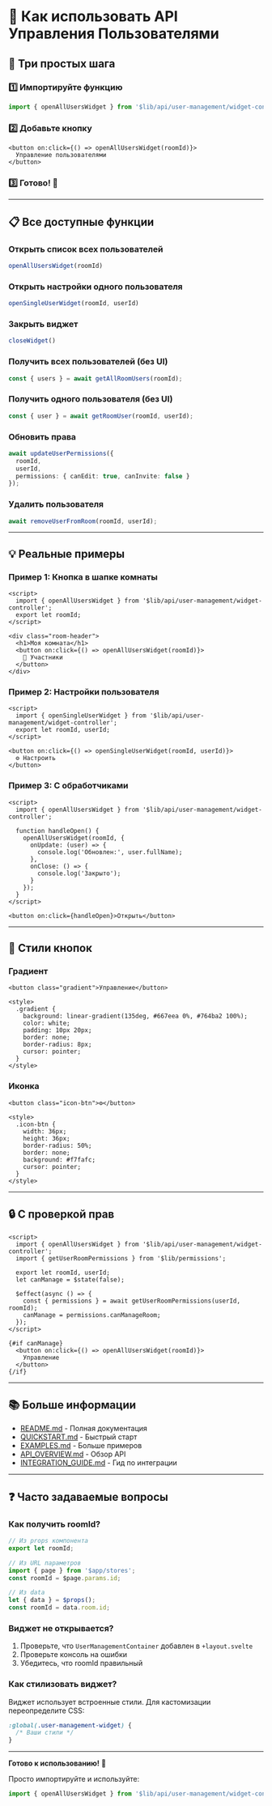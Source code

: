 # 📖 Как использовать API Управления Пользователями

## 🎯 Три простых шага

### 1️⃣ Импортируйте функцию
```typescript
import { openAllUsersWidget } from '$lib/api/user-management/widget-controller';
```

### 2️⃣ Добавьте кнопку
```svelte
<button on:click={() => openAllUsersWidget(roomId)}>
  Управление пользователями
</button>
```

### 3️⃣ Готово! 🎉

---

## 📋 Все доступные функции

### Открыть список всех пользователей
```typescript
openAllUsersWidget(roomId)
```

### Открыть настройки одного пользователя
```typescript
openSingleUserWidget(roomId, userId)
```

### Закрыть виджет
```typescript
closeWidget()
```

### Получить всех пользователей (без UI)
```typescript
const { users } = await getAllRoomUsers(roomId);
```

### Получить одного пользователя (без UI)
```typescript
const { user } = await getRoomUser(roomId, userId);
```

### Обновить права
```typescript
await updateUserPermissions({
  roomId,
  userId,
  permissions: { canEdit: true, canInvite: false }
});
```

### Удалить пользователя
```typescript
await removeUserFromRoom(roomId, userId);
```

---

## 💡 Реальные примеры

### Пример 1: Кнопка в шапке комнаты
```svelte
<script>
  import { openAllUsersWidget } from '$lib/api/user-management/widget-controller';
  export let roomId;
</script>

<div class="room-header">
  <h1>Моя комната</h1>
  <button on:click={() => openAllUsersWidget(roomId)}>
    👥 Участники
  </button>
</div>
```

### Пример 2: Настройки пользователя
```svelte
<script>
  import { openSingleUserWidget } from '$lib/api/user-management/widget-controller';
  export let roomId, userId;
</script>

<button on:click={() => openSingleUserWidget(roomId, userId)}>
  ⚙️ Настроить
</button>
```

### Пример 3: С обработчиками
```svelte
<script>
  import { openAllUsersWidget } from '$lib/api/user-management/widget-controller';
  
  function handleOpen() {
    openAllUsersWidget(roomId, {
      onUpdate: (user) => {
        console.log('Обновлен:', user.fullName);
      },
      onClose: () => {
        console.log('Закрыто');
      }
    });
  }
</script>

<button on:click={handleOpen}>Открыть</button>
```

---

## 🎨 Стили кнопок

### Градиент
```svelte
<button class="gradient">Управление</button>

<style>
  .gradient {
    background: linear-gradient(135deg, #667eea 0%, #764ba2 100%);
    color: white;
    padding: 10px 20px;
    border: none;
    border-radius: 8px;
    cursor: pointer;
  }
</style>
```

### Иконка
```svelte
<button class="icon-btn">⚙️</button>

<style>
  .icon-btn {
    width: 36px;
    height: 36px;
    border-radius: 50%;
    border: none;
    background: #f7fafc;
    cursor: pointer;
  }
</style>
```

---

## 🔒 С проверкой прав

```svelte
<script>
  import { openAllUsersWidget } from '$lib/api/user-management/widget-controller';
  import { getUserRoomPermissions } from '$lib/permissions';
  
  export let roomId, userId;
  let canManage = $state(false);
  
  $effect(async () => {
    const { permissions } = await getUserRoomPermissions(userId, roomId);
    canManage = permissions.canManageRoom;
  });
</script>

{#if canManage}
  <button on:click={() => openAllUsersWidget(roomId)}>
    Управление
  </button>
{/if}
```

---

## 📚 Больше информации

- [README.md](./README.md) - Полная документация
- [QUICKSTART.md](./QUICKSTART.md) - Быстрый старт
- [EXAMPLES.md](./EXAMPLES.md) - Больше примеров
- [API_OVERVIEW.md](./API_OVERVIEW.md) - Обзор API
- [INTEGRATION_GUIDE.md](./INTEGRATION_GUIDE.md) - Гид по интеграции

---

## ❓ Часто задаваемые вопросы

### Как получить roomId?
```typescript
// Из props компонента
export let roomId;

// Из URL параметров
import { page } from '$app/stores';
const roomId = $page.params.id;

// Из data
let { data } = $props();
const roomId = data.room.id;
```

### Виджет не открывается?
1. Проверьте, что `UserManagementContainer` добавлен в `+layout.svelte`
2. Проверьте консоль на ошибки
3. Убедитесь, что roomId правильный

### Как стилизовать виджет?
Виджет использует встроенные стили. Для кастомизации переопределите CSS:

```css
:global(.user-management-widget) {
  /* Ваши стили */
}
```

---

**Готово к использованию!** 🚀

Просто импортируйте и используйте:

```typescript
import { openAllUsersWidget } from '$lib/api/user-management/widget-controller';
```

